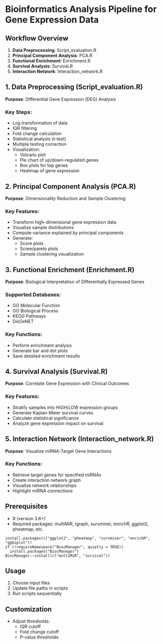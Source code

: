 # Bioinformatics Analysis Pipeline for Gene Expression Data

## Workflow Overview
1. **Data Preprocessing**: Script_evaluation.R
2. **Principal Component Analysis**: PCA.R
3. **Functional Enrichment**: Enrichment.R
4. **Survival Analysis**: Survival.R
5. **Interaction Network**: Interaction_network.R

## 1. Data Preprocessing (Script_evaluation.R)
**Purpose**: Differential Gene Expression (DEG) Analysis

### Key Steps:
- Log transformation of data
- IQR filtering
- Fold change calculation
- Statistical analysis (t-test)
- Multiple testing correction
- Visualization:
  - Volcano plot
  - Pie chart of up/down-regulated genes
  - Box plots for top genes
  - Heatmap of gene expression

## 2. Principal Component Analysis (PCA.R)
**Purpose**: Dimensionality Reduction and Sample Clustering

### Key Features:
- Transform high-dimensional gene expression data
- Visualize sample distributions
- Compute variance explained by principal components
- Generate:
  - Score plots
  - Scree/pareto plots
  - Sample clustering visualization

## 3. Functional Enrichment (Enrichment.R)
**Purpose**: Biological Interpretation of Differentially Expressed Genes

### Supported Databases:
- GO Molecular Function
- GO Biological Process
- KEGG Pathways
- DisGeNET

### Key Functions:
- Perform enrichment analysis
- Generate bar and dot plots
- Save detailed enrichment results

## 4. Survival Analysis (Survival.R)
**Purpose**: Correlate Gene Expression with Clinical Outcomes

### Key Features:
- Stratify samples into HIGH/LOW expression groups
- Generate Kaplan-Meier survival curves
- Calculate statistical significance
- Analyze gene expression impact on survival

## 5. Interaction Network (Interaction_network.R)
**Purpose**: Visualize miRNA-Target Gene Interactions

### Key Functions:
- Retrieve target genes for specified miRNAs
- Create interaction network graph
- Visualize network relationships
- Highlight miRNA connections

## Prerequisites
- R (version 3.6+)
- Required packages: multiMiR, igraph, survminer, enrichR, ggplot2, pheatmap, etc.

```
install.packages(c("ggplot2", "pheatmap", "survminer", "enrichR", "ggbiplot"))
if (!requireNamespace("BiocManager", quietly = TRUE))
  install.packages("BiocManager")
BiocManager::install(c("multiMiR", "survival"))
```

## Usage
1. Choose input files
2. Update file paths in scripts
3. Run scripts sequentially

## Customization
- Adjust thresholds:
  - IQR cutoff
  - Fold change cutoff
  - P-value thresholds
